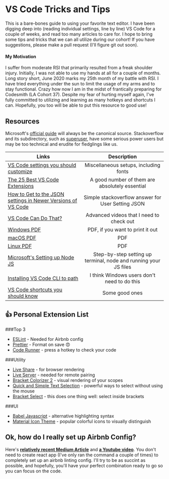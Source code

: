 [logo]: ./img/vscode.svg "VS Code Logo"

# VS Code Tricks and Tips

This is a bare-bones guide to using your favorite text editor. I have been digging deep into (reading individual settings, line by line) VS Code for a couple of weeks, and read too many articles to care for. I hope to bring some tips and tricks that we can all utilize during our cohort! If you have suggestions, please make a pull request (I'll figure git out soon).

#### My Motivation

I suffer from moderate RSI that primarily resulted from a freak shoulder injury. Initially, I was not able to use my hands at all for a couple of months. Long story short, June 2020 marks my 25th month of my battle with RSI. I have tried everything under the sun to limit the usage of my arms and to stay functional. Crazy how now I am in the midst of frantically preparing for Codesmith (LA Cohort 37). Despite my fear of hurting myself again, I've fully committed to utilizing and learning as many hotkeys and shortcuts I can. Hopefully, you too will be able to put this resource to good use!

## Resources

Microsoft's [official guide](https://code.visualstudio.com/docs/introvideos/basics) will always be the canonical source. Stackoverflow and its subdirectory, such as [superuser](https://superuser.com/), have some serious power users but may be too technical and erudite for fledglings like us.

| Links                                                                                                                     |                           Description                            |
| ------------------------------------------------------------------------------------------------------------------------- | :--------------------------------------------------------------: |
| [VS Code settings you should customize](https://dev.to/thegeoffstevens/vs-code-settings-you-should-customize-5e75)        |              Miscellaneous setups, including fonts               |
| [The 25 Best VS Code Extensions](https://medium.com/better-programming/how-to-use-vscode-like-a-pro-e120c428f45f)         |          A good number of them are absolutely essential          |
| [How to Get to the JSON settings in Newer Versions of VS Code](https://stackoverflow.com/a/57960147/13544596)             |        Simple stackoverflow answer for User Setting JSON         |
| [VS Code Can Do That?](https://www.vscodecandothat.com/)                                                                  |             Advanced videos that I need to check out             |
| [Windows PDF](https://code.visualstudio.com/shortcuts/keyboard-shortcuts-windows.pdf)                                     |                 PDF, if you want to print it out                 |
| [macOS PDF](https://code.visualstudio.com/shortcuts/keyboard-shortcuts-macos.pdf)                                         |                               PDF                                |
| [Linux PDF](https://code.visualstudio.com/shortcuts/keyboard-shortcuts-linux.pdf)                                         |                               PDF                                |
| [Microsoft's Setting up Node JS](https://code.visualstudio.com/docs/nodejs/nodejs-tutorial)                               | Step-by-step setting up terminal, node and running your JS files |
| [Installing VS Code CLI to path](https://code.visualstudio.com/docs/setup/mac)                                            |           I think Windows users don't need to do this            |
| [VS Code shortcuts you should know](https://medium.com/swlh/15-visual-studio-code-shortcuts-you-should-know-ea1b4166f69f) |                          Some good ones                          |

## 👍 Personal Extension List

###Top 3

- [ESLint](https://marketplace.visualstudio.com/items?itemName=dbaeumer.vscode-eslint) - Needed for Airbnb config
- [Prettier](https://marketplace.visualstudio.com/items?itemName=esbenp.prettier-vscode) - Format on save 😍
- [Code Runner](https://marketplace.visualstudio.com/items?itemName=formulahendry.code-runner) - press a hotkey to check your code

###Utility

- [Live Share](https://marketplace.visualstudio.com/items?itemName=MS-vsliveshare.vsliveshare) - for browser rendering
- [Live Server](https://marketplace.visualstudio.com/items?itemName=ritwickdey.LiveServer) - needed for remote pairing
- [Bracket Colorizer 2](https://marketplace.visualstudio.com/items?itemName=CoenraadS.bracket-pair-colorizer-2) - visual rendering of your scopes
- [Quick and Simple Text Selection](https://marketplace.visualstudio.com/items?itemName=dbankier.vscode-quick-select) - powerful ways to select without using the mouse
- [Bracket Select](https://marketplace.visualstudio.com/items?itemName=chunsen.bracket-select) - this does one thing well: select inside brackets

###UI

- [Babel Javascript](https://marketplace.visualstudio.com/items?itemName=mgmcdermott.vscode-language-babel) - alternative highlighting syntax
- [Material Icon Theme](https://marketplace.visualstudio.com/items?itemName=PKief.material-icon-theme) - popular colorful icons to visually distinguish

## Ok, how do I really set up Airbnb Config?

Here's **[relatively recent Medium Article](https://medium.com/javascript-in-plain-english/set-up-react-js-with-eslint-prettier-and-airbnb-cc015363a7c7)** and **[a Youtube video](https://www.youtube.com/watch?v=SydnKbGc7W8&t=3s)**. You don't need to create react app (I've only ran the command a couple of times) to completely set up an airbnb linting config. I'll try to be as succint as possible, and hopefully, you'll have your perfect combination ready to go so you can focus on the code.

